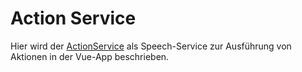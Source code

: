 # Action Service


Hier wird der [ActionService](./ActionService.md) als Speech-Service zur Ausführung von Aktionen in der Vue-App beschrieben.